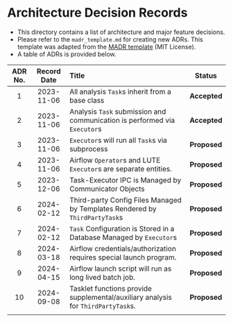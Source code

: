 # Architecture Decision Records
- This directory contains a list of architecture and major feature decisions.
- Please refer to the `madr_template.md` for creating new ADRs. This template was adapted from the [MADR template](https://adr.github.io/madr/) (MIT License).
- A table of ADRs is provided below.

| ADR No. | Record Date | Title                                                                            | Status       |
|:-------:|:-----------:|:---------------------------------------------------------------------------------|:------------:|
| 1       | 2023-11-06  | All analysis `Task`s inherit from a base class                                   | **Accepted** |
| 2       | 2023-11-06  | Analysis `Task` submission and communication is performed via `Executor`s        | **Accepted** |
| 3       | 2023-11-06  | `Executor`s will run all `Task`s via subprocess                                  | **Proposed** |
| 4       | 2023-11-06  | Airflow `Operator`s and LUTE `Executor`s are separate entities.                  | **Proposed** |
| 5       | 2023-12-06  | Task-Executor IPC is Managed by Communicator Objects                             | **Proposed** |
| 6       | 2024-02-12  | Third-party Config Files Managed by Templates Rendered by `ThirdPartyTask`s      | **Proposed** |
| 7       | 2024-02-12  | `Task` Configuration is Stored in a Database Managed by `Executor`s              | **Proposed** |
| 8       | 2024-03-18  | Airflow credentials/authorization requires special launch program.               | **Proposed** |
| 9       | 2024-04-15  | Airflow launch script will run as long lived batch job.                          | **Proposed** |
| 10      | 2024-09-08  | Tasklet functions provide supplemental/auxiliary analysis for `ThirdPartyTask`s. | **Proposed** |
|         |             |                                                                                  |              |

